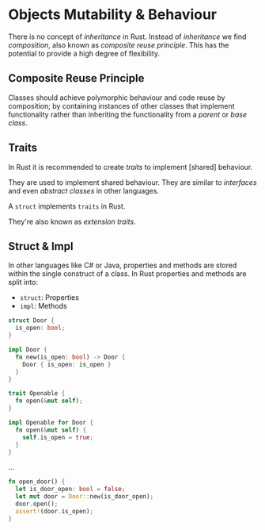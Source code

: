 # Objects Mutability & Behaviour

There is no concept of _inheritance_ in Rust. Instead of _inheritance_ we find _composition_, also known as _composite reuse principle_. This has the potential to provide a high degree of flexibility.

## Composite Reuse Principle

Classes should achieve polymorphic behaviour and code reuse by composition; by containing instances of other classes that implement functionality rather than inheriting the functionality from a _parent_ or _base class_.

## Traits

In Rust it is recommended to create _traits_ to implement [shared] behaviour.

They are used to implement shared behaviour. They are similar to _interfaces_ and even _abstract classes_ in other languages.

A `struct` implements `traits` in Rust.

They're also known as _extension traits_.

## Struct & Impl

In other languages like C# or Java, properties and methods are stored within the single construct of a class. In Rust properties and methods are split into:

- `struct`: Properties
- `impl`: Methods

```rust
struct Door {
  is_open: bool;
}

impl Door {
  fn new(is_open: bool) -> Door {
    Door { is_open: is_open }
  }
}

trait Openable {
  fn open(&mut self);
}

impl Openable for Door {
  fn open(&mut self) {
    self.is_open = true;
  }
}
```

...

```rust
fn open_door() {
  let is_door_open: bool = false;
  let mut door = Door::new(is_door_open);
  door.open();
  assert!(door.is_open);
}
```
